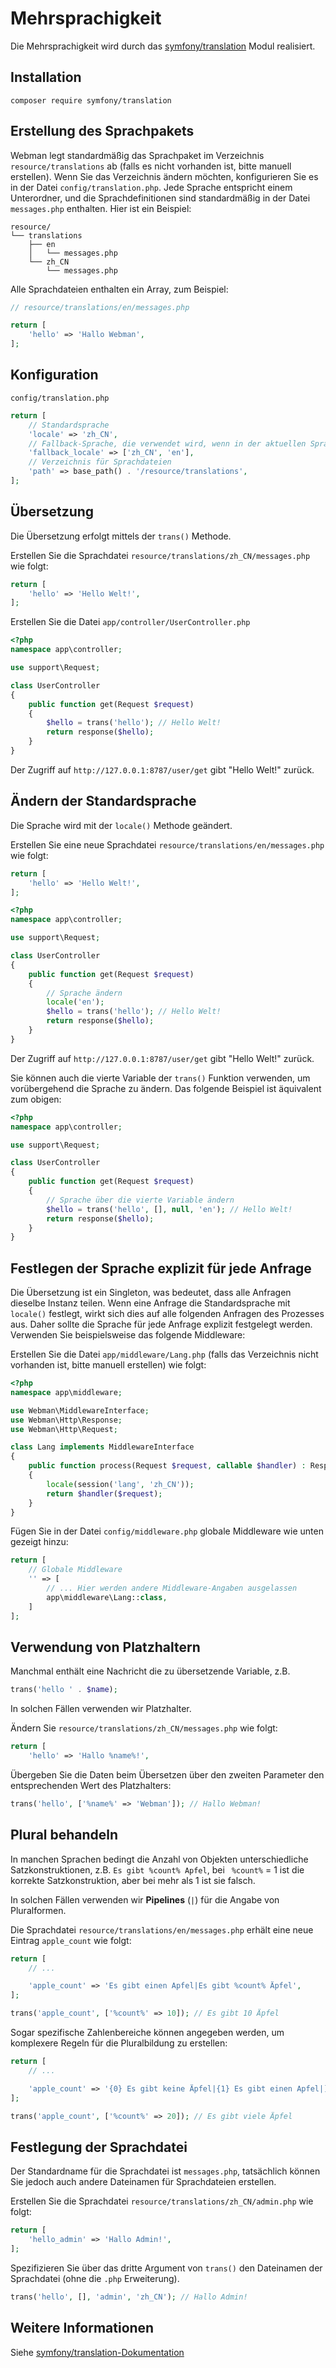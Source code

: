 # Mehrsprachigkeit

Die Mehrsprachigkeit wird durch das [symfony/translation](https://github.com/symfony/translation) Modul realisiert.

## Installation
```
composer require symfony/translation
```

## Erstellung des Sprachpakets
Webman legt standardmäßig das Sprachpaket im Verzeichnis `resource/translations` ab (falls es nicht vorhanden ist, bitte manuell erstellen). Wenn Sie das Verzeichnis ändern möchten, konfigurieren Sie es in der Datei `config/translation.php`.
Jede Sprache entspricht einem Unterordner, und die Sprachdefinitionen sind standardmäßig in der Datei `messages.php` enthalten. Hier ist ein Beispiel:
```
resource/
└── translations
    ├── en
    │   └── messages.php
    └── zh_CN
        └── messages.php
```

Alle Sprachdateien enthalten ein Array, zum Beispiel:
```php
// resource/translations/en/messages.php

return [
    'hello' => 'Hallo Webman',
];
```

## Konfiguration

`config/translation.php`

```php
return [
    // Standardsprache
    'locale' => 'zh_CN',
    // Fallback-Sprache, die verwendet wird, wenn in der aktuellen Sprache keine Übersetzung gefunden wird
    'fallback_locale' => ['zh_CN', 'en'],
    // Verzeichnis für Sprachdateien
    'path' => base_path() . '/resource/translations',
];
```

## Übersetzung

Die Übersetzung erfolgt mittels der `trans()` Methode.

Erstellen Sie die Sprachdatei `resource/translations/zh_CN/messages.php` wie folgt:
```php
return [
    'hello' => 'Hello Welt!',
];
```

Erstellen Sie die Datei `app/controller/UserController.php`
```php
<?php
namespace app\controller;

use support\Request;

class UserController
{
    public function get(Request $request)
    {
        $hello = trans('hello'); // Hello Welt!
        return response($hello);
    }
}
```

Der Zugriff auf `http://127.0.0.1:8787/user/get` gibt "Hello Welt!" zurück.

## Ändern der Standardsprache

Die Sprache wird mit der `locale()` Methode geändert.

Erstellen Sie eine neue Sprachdatei `resource/translations/en/messages.php` wie folgt:
```php
return [
    'hello' => 'Hello Welt!',
];
```

```php
<?php
namespace app\controller;

use support\Request;

class UserController
{
    public function get(Request $request)
    {
        // Sprache ändern
        locale('en');
        $hello = trans('hello'); // Hello Welt!
        return response($hello);
    }
}
```
Der Zugriff auf `http://127.0.0.1:8787/user/get` gibt "Hello Welt!" zurück.

Sie können auch die vierte Variable der `trans()` Funktion verwenden, um vorübergehend die Sprache zu ändern. Das folgende Beispiel ist äquivalent zum obigen:
```php
<?php
namespace app\controller;

use support\Request;

class UserController
{
    public function get(Request $request)
    {
        // Sprache über die vierte Variable ändern
        $hello = trans('hello', [], null, 'en'); // Hello Welt!
        return response($hello);
    }
}
```

## Festlegen der Sprache explizit für jede Anfrage
Die Übersetzung ist ein Singleton, was bedeutet, dass alle Anfragen dieselbe Instanz teilen. Wenn eine Anfrage die Standardsprache mit `locale()` festlegt, wirkt sich dies auf alle folgenden Anfragen des Prozesses aus. Daher sollte die Sprache für jede Anfrage explizit festgelegt werden. Verwenden Sie beispielsweise das folgende Middleware:

Erstellen Sie die Datei `app/middleware/Lang.php` (falls das Verzeichnis nicht vorhanden ist, bitte manuell erstellen) wie folgt:
```php
<?php
namespace app\middleware;

use Webman\MiddlewareInterface;
use Webman\Http\Response;
use Webman\Http\Request;

class Lang implements MiddlewareInterface
{
    public function process(Request $request, callable $handler) : Response
    {
        locale(session('lang', 'zh_CN'));
        return $handler($request);
    }
}
```

Fügen Sie in der Datei `config/middleware.php` globale Middleware wie unten gezeigt hinzu:
```php
return [
    // Globale Middleware
    '' => [
        // ... Hier werden andere Middleware-Angaben ausgelassen
        app\middleware\Lang::class,
    ]
];
```


## Verwendung von Platzhaltern
Manchmal enthält eine Nachricht die zu übersetzende Variable, z.B.
```php
trans('hello ' . $name);
```
In solchen Fällen verwenden wir Platzhalter.

Ändern Sie `resource/translations/zh_CN/messages.php` wie folgt:
```php
return [
    'hello' => 'Hallo %name%!',
```
Übergeben Sie die Daten beim Übersetzen über den zweiten Parameter den entsprechenden Wert des Platzhalters:
```php
trans('hello', ['%name%' => 'Webman']); // Hallo Webman!
```

## Plural behandeln
In manchen Sprachen bedingt die Anzahl von Objekten unterschiedliche Satzkonstruktionen, z.B. `Es gibt %count% Apfel`, bei ` %count%` = 1 ist die korrekte Satzkonstruktion, aber bei mehr als 1 ist sie falsch.

In solchen Fällen verwenden wir **Pipelines** (`|`) für die Angabe von Pluralformen.

Die Sprachdatei `resource/translations/en/messages.php` erhält eine neue Eintrag `apple_count` wie folgt:
```php
return [
    // ...

    'apple_count' => 'Es gibt einen Apfel|Es gibt %count% Äpfel',
];
```

```php
trans('apple_count', ['%count%' => 10]); // Es gibt 10 Äpfel
```

Sogar spezifische Zahlenbereiche können angegeben werden, um komplexere Regeln für die Pluralbildung zu erstellen:
```php
return [
    // ...

    'apple_count' => '{0} Es gibt keine Äpfel|{1} Es gibt einen Apfel|]1,19] Es gibt %count% Äpfel|[20,Inf[ Es gibt viele Äpfel',
];
```

```php
trans('apple_count', ['%count%' => 20]); // Es gibt viele Äpfel
```

## Festlegung der Sprachdatei
Der Standardname für die Sprachdatei ist `messages.php`, tatsächlich können Sie jedoch auch andere Dateinamen für Sprachdateien erstellen.

Erstellen Sie die Sprachdatei `resource/translations/zh_CN/admin.php` wie folgt:
```php
return [
    'hello_admin' => 'Hallo Admin!',
];
```

Spezifizieren Sie über das dritte Argument von `trans()` den Dateinamen der Sprachdatei (ohne die `.php` Erweiterung).
```php
trans('hello', [], 'admin', 'zh_CN'); // Hallo Admin!
```

## Weitere Informationen
Siehe [symfony/translation-Dokumentation](https://symfony.com/doc/current/translation.html)
